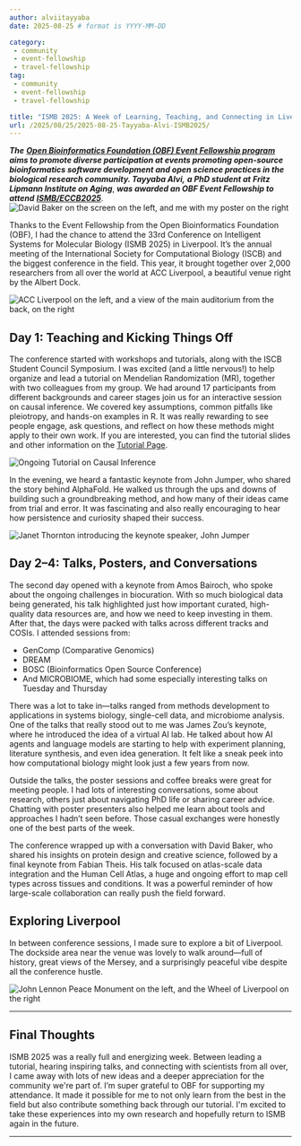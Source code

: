 ```yaml
---
author: alviitayyaba
date: 2025-08-25 # format is YYYY-MM-DD

category: 
 - community
 - event-fellowship
 - travel-fellowship
tag:
 - community
 - event-fellowship
 - travel-fellowship

title: "ISMB 2025: A Week of Learning, Teaching, and Connecting in Liverpool"
url: /2025/08/25/2025-08-25-Tayyaba-Alvi-ISMB2025/ 
---
```


**_The_** [**_Open Bioinformatics Foundation (OBF) Event Fellowship program_**](/travel-awards) **_aims to promote diverse participation at events promoting open-source bioinformatics software development and open science practices in the biological research community. Tayyaba Alvi,_** _**a PhD student at**_ _**Fritz Lipmann Institute on Aging**_, **_was awarded an OBF Event Fellowship to attend_** **_[ISMB/ECCB2025](https://www.iscb.org/ismbeccb2025/home)_**.
![David Baker on the screen on the left, and me with my poster on the right](/img/2025/2025-08-25-TA4.png)

Thanks to the Event Fellowship from the Open Bioinformatics Foundation (OBF), I had the chance to attend the 33rd Conference on Intelligent Systems for Molecular Biology (ISMB 2025) in Liverpool. It’s the annual meeting of the International Society for Computational Biology (ISCB) and the biggest conference in the field. This year, it brought together over 2,000 researchers from all over the world at ACC Liverpool, a beautiful venue right by the Albert Dock.

![ACC Liverpool on the left, and a view of the main auditorium from the back, on the right](/img/2025/2025-08-25-TA1.png)

## Day 1: Teaching and Kicking Things Off
The conference started with workshops and tutorials, along with the ISCB Student Council Symposium. I was excited (and a little nervous!) to help organize and lead a tutorial on Mendelian Randomization (MR), together with two colleagues from my group. We had around 17 participants from different backgrounds and career stages join us for an interactive session on causal inference. We covered key assumptions, common pitfalls like pleiotropy, and hands-on examples in R. It was really rewarding to see people engage, ask questions, and reflect on how these methods might apply to their own work. If you are interested, you can find the tutorial slides and other information on the [Tutorial Page](https://donertas-group.github.io/ismb2025_mr_tutorial/).

![Ongoing Tutorial on Causal Inference](/img/2025/2025-08-25-TA3.png)

In the evening, we heard a fantastic keynote from John Jumper, who shared the story behind AlphaFold. He walked us through the ups and downs of building such a groundbreaking method, and how many of their ideas came from trial and error. It was fascinating and also really encouraging to hear how persistence and curiosity shaped their success.

![Janet Thornton introducing the keynote speaker, John Jumper](/img/2025/2025-08-25-TA2.png)

## Day 2–4: Talks, Posters, and Conversations
The second day opened with a keynote from Amos Bairoch, who spoke about the ongoing challenges in biocuration. With so much biological data being generated, his talk highlighted just how important curated, high-quality data resources are, and how we need to keep investing in them.
After that, the days were packed with talks across different tracks and COSIs. I attended sessions from:
* GenComp (Comparative Genomics)
* DREAM 
* BOSC (Bioinformatics Open Source Conference)
* And MICROBIOME, which had some especially interesting talks on Tuesday and Thursday

There was a lot to take in—talks ranged from methods development to applications in systems biology, single-cell data, and microbiome analysis. One of the talks that really stood out to me was James Zou’s keynote, where he introduced the idea of a virtual AI lab. He talked about how AI agents and language models are starting to help with experiment planning, literature synthesis, and even idea generation. It felt like a sneak peek into how computational biology might look just a few years from now.

Outside the talks, the poster sessions and coffee breaks were great for meeting people. I had lots of interesting conversations, some about research, others just about navigating PhD life or sharing career advice. Chatting with poster presenters also helped me learn about tools and approaches I hadn’t seen before. Those casual exchanges were honestly one of the best parts of the week.

The conference wrapped up with a conversation with David Baker, who shared his insights on protein design and creative science, followed by a final keynote from Fabian Theis. His talk focused on atlas-scale data integration and the Human Cell Atlas, a huge and ongoing effort to map cell types across tissues and conditions. It was a powerful reminder of how large-scale collaboration can really push the field forward.

## Exploring Liverpool
In between conference sessions, I made sure to explore a bit of Liverpool. The dockside area near the venue was lovely to walk around—full of history, great views of the Mersey, and a surprisingly peaceful vibe despite all the conference hustle. 

![John Lennon Peace Monument on the left, and the Wheel of Liverpool on the right](/img/2025/2025-08-25-TA5.png)

---

## Final Thoughts
ISMB 2025 was a really full and energizing week. Between leading a tutorial, hearing inspiring talks, and connecting with scientists from all over, I came away with lots of new ideas and a deeper appreciation for the community we're part of.
I’m super grateful to OBF for supporting my attendance. It made it possible for me to not only learn from the best in the field but also contribute something back through our tutorial. I'm excited to take these experiences into my own research and hopefully return to ISMB again in the future.

---
